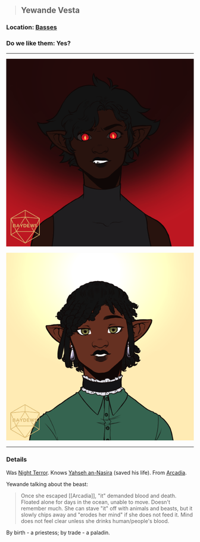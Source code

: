 >## Yewande Vesta

### Location: [Basses](Notes/Locations/Basses.md)

### Do we like them: Yes?

***

![yewande beast form](../../../Templates/images/npc-yewande.png "yewande night terror form")

![yewande beast form](../../../Templates/images/npc-yewande-2.png "yewande night terror form")

***

### Details

Was [Night Terror](Notes/Quests/Night%20Terror%20in%20Basses.md). Knows [Yahseh an-Nasira](Notes/Characters/NPCs/Yahseh%20an-Nasira.md) (saved his life). From [Arcadia](../../Locations/Arcadia.md).

Yewande talking about the beast:

> Once she escaped [[Arcadia]], "it" demanded blood and death. Floated alone for days in the ocean, unable to move. Doesn't remember much. She can stave "it" off with animals and beasts, but it slowly chips away and "erodes her mind" if she does not feed it. Mind does not feel clear unless she drinks human/people's blood. 

By birth - a priestess; by trade - a paladin.